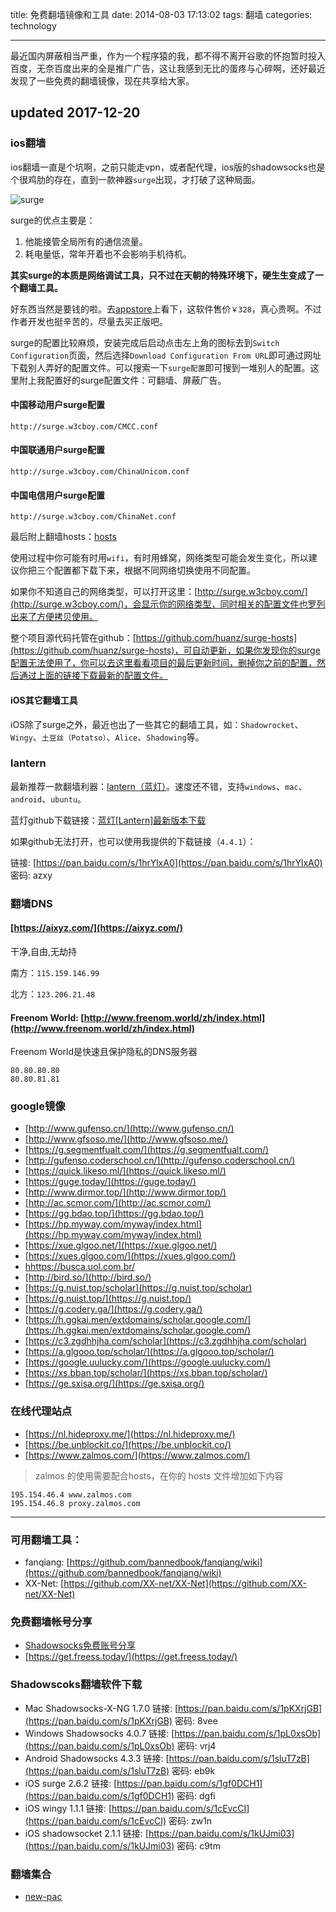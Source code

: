 title: 免费翻墙镜像和工具
date: 2014-08-03 17:13:02
tags: 翻墙
categories: technology

---

最近国内屏蔽相当严重，作为一个程序猿的我，都不得不离开谷歌的怀抱暂时投入百度，无奈百度出来的全是推广广告，这让我感到无比的蛋疼与心碎啊，还好最近发现了一些免费的翻墙镜像，现在共享给大家。


<!-- more -->

## updated 2017-12-20

### ios翻墙

ios翻墙一直是个坑啊，之前只能走vpn，或者配代理，ios版的shadowsocks也是个很鸡肋的存在，直到一款神器`surge`出现，才打破了这种局面。

![surge](https://chuantu.biz/t6/181/1513749950x-1404758256.png)

surge的优点主要是：

1. 他能接管全局所有的通信流量。
2. 耗电量低，常年开着也不会影响手机待机。

**其实surge的本质是网络调试工具，只不过在天朝的特殊环境下，硬生生变成了一个翻墙工具。**

好东西当然是要钱的啦。去[appstore](https://itunes.apple.com/us/app/surge-web-developer-tool-proxy/id1040100637?mt=8)上看下，这软件售价`￥328`，真心贵啊。不过作者开发也挺辛苦的，尽量去买正版吧。

surge的配置比较麻烦，安装完成后启动点击左上角的图标去到`Switch Configuration`页面，然后选择`Download Configuration From URL`即可通过网址下载别人弄好的配置文件。可以搜索一下`surge配置`即可搜到一堆别人的配置。这里附上我配置好的surge配置文件：可翻墙、屏蔽广告。

#### 中国移动用户surge配置

	http://surge.w3cboy.com/CMCC.conf

#### 中国联通用户surge配置

	http://surge.w3cboy.com/ChinaUnicom.conf

#### 中国电信用户surge配置

	http://surge.w3cboy.com/ChinaNet.conf

最后附上翻墙hosts：[hosts](https://raw.githubusercontent.com/huanz/surge-hosts/master/hosts)

使用过程中你可能有时用`wifi`，有时用蜂窝，网络类型可能会发生变化，所以建议你把三个配置都下载下来，根据不同网络切换使用不同配置。

如果你不知道自己的网络类型，可以打开这里：[http://surge.w3cboy.com/](http://surge.w3cboy.com/)，会显示你的网络类型，同时相关的配置文件也罗列出来了方便拷贝使用。

整个项目源代码托管在github：[https://github.com/huanz/surge-hosts](https://github.com/huanz/surge-hosts)，可自动更新，如果你发现你的surge配置无法使用了，你可以去这里看看项目的最后更新时间，删掉你之前的配置，然后通过上面的链接下载最新的配置文件。

#### iOS其它翻墙工具

iOS除了surge之外，最近也出了一些其它的翻墙工具，如：`Shadowrocket`、`Wingy`、`土豆丝（Potatso）`、`Alice`、`Shadowing`等。

### lantern

最新推荐一款翻墙利器：[lantern（蓝灯）](https://getlantern.org/)。速度还不错，支持`windows`、`mac`、`android`、`ubuntu`。

蓝灯github下载链接：[蓝灯[Lantern]最新版本下载](https://github.com/getlantern/lantern/releases/tag/latest)

如果github无法打开，也可以使用我提供的下载链接（`4.4.1`）：

链接: [https://pan.baidu.com/s/1hrYlxA0](https://pan.baidu.com/s/1hrYlxA0) 密码: azxy


### 翻墙DNS

#### [https://aixyz.com/](https://aixyz.com/)

干净,自由,无劫持

南方：`115.159.146.99`

北方：`123.206.21.48`


#### Freenom World: [http://www.freenom.world/zh/index.html](http://www.freenom.world/zh/index.html)

Freenom World是快速且保护隐私的DNS服务器

```
80.80.80.80
80.80.81.81
```

### google镜像

- [http://www.gufenso.cn/](http://www.gufenso.cn/)
- [http://www.gfsoso.me/](http://www.gfsoso.me/)
- [https://g.segmentfualt.com/](https://g.segmentfualt.com/)
- [http://gufenso.coderschool.cn/](http://gufenso.coderschool.cn/)
- [https://quick.likeso.ml/](https://quick.likeso.ml/)
- [https://guge.today/](https://guge.today/)
- [http://www.dirmor.top/](http://www.dirmor.top/)
- [http://ac.scmor.com/](http://ac.scmor.com/)
- [https://gg.bdao.top/](https://gg.bdao.top/)
- [https://hp.myway.com/myway/index.html](https://hp.myway.com/myway/index.html)
- [https://xue.glgoo.net/](https://xue.glgoo.net/)
- [https://xues.glgoo.com/](https://xues.glgoo.com/)
- [hhttps://busca.uol.com.br/](https://busca.uol.com.br/)
- [http://bird.so/](http://bird.so/)
- [https://g.nuist.top/scholar](https://g.nuist.top/scholar)
- [https://g.nuist.top/](https://g.nuist.top/)
- [https://g.codery.ga/](https://g.codery.ga/)
- [https://h.ggkai.men/extdomains/scholar.google.com/](https://h.ggkai.men/extdomains/scholar.google.com/)
- [https://c3.zgdhhjha.com/scholar](https://c3.zgdhhjha.com/scholar)
- [https://a.glgooo.top/scholar/](https://a.glgooo.top/scholar/)
- [https://google.uulucky.com/](https://google.uulucky.com/)
- [https://xs.bban.top/scholar/](https://xs.bban.top/scholar/)
- [https://ge.sxisa.org/](https://ge.sxisa.org/)

### 在线代理站点

- [https://nl.hideproxy.me/](https://nl.hideproxy.me/)
- [https://be.unblockit.co/](https://be.unblockit.co/)
- [https://www.zalmos.com/](https://www.zalmos.com/)

> zalmos 的使用需要配合hosts，在你的 hosts 文件增加如下内容

```
195.154.46.4 www.zalmos.com
195.154.46.8 proxy.zalmos.com
```

---

### 可用翻墙工具：

- fanqiang: [https://github.com/bannedbook/fanqiang/wiki](https://github.com/bannedbook/fanqiang/wiki)
- XX-Net: [https://github.com/XX-net/XX-Net](https://github.com/XX-net/XX-Net)

### 免费翻墙帐号分享

- [Shadowsocks免费账号分享](https://doub.bid/sszhfx/)
- [https://get.freess.today/](https://get.freess.today/)

### Shadowscoks翻墙软件下载

- Mac Shadowsocks-X-NG 1.7.0 链接: [https://pan.baidu.com/s/1pKXrjGB](https://pan.baidu.com/s/1pKXrjGB) 密码: 8vee
- Windows Shadowsocks 4.0.7 链接: [https://pan.baidu.com/s/1pL0xsOb](https://pan.baidu.com/s/1pL0xsOb) 密码: vrj4
- Android Shadowsocks 4.3.3 链接: [https://pan.baidu.com/s/1sluT7zB](https://pan.baidu.com/s/1sluT7zB) 密码: eb9k
- iOS surge 2.6.2 链接: [https://pan.baidu.com/s/1gf0DCH1](https://pan.baidu.com/s/1gf0DCH1) 密码: dgfi
- iOS wingy 1.1.1 链接: [https://pan.baidu.com/s/1cEvcCI](https://pan.baidu.com/s/1cEvcCI) 密码: zw1n
- iOS shadowsocket 2.1.1 链接: [https://pan.baidu.com/s/1kUJmi03](https://pan.baidu.com/s/1kUJmi03) 密码: c9tm

### 翻墙集合

- [new-pac](https://github.com/Alvin9999/new-pac/wiki)
